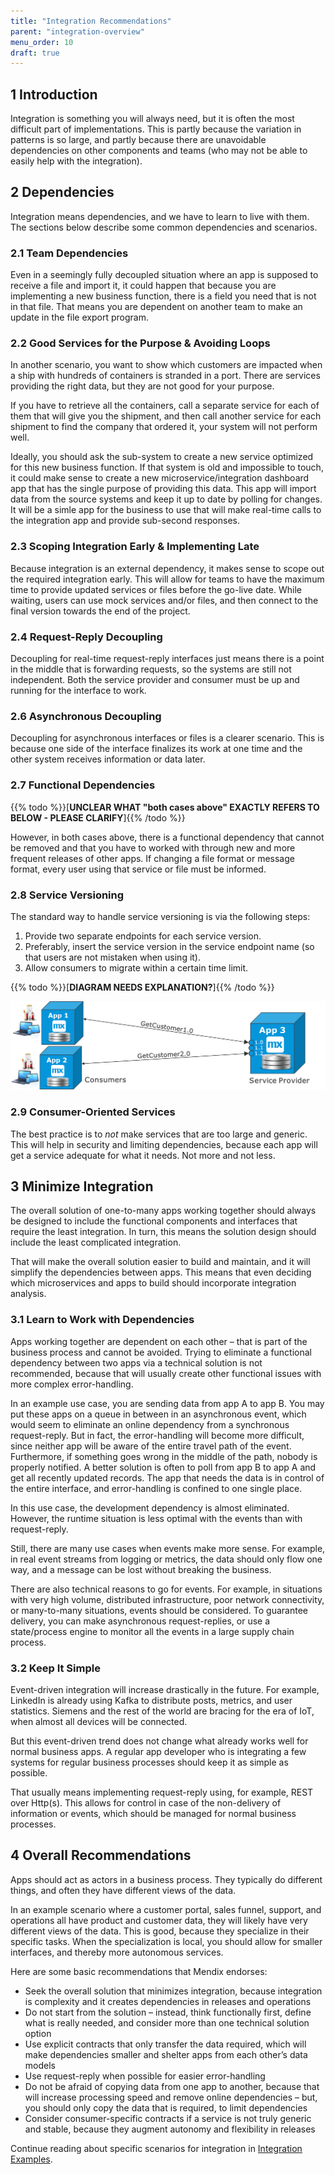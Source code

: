 ```yaml
---
title: "Integration Recommendations"
parent: "integration-overview"
menu_order: 10
draft: true
---
```


## 1 Introduction

Integration is something you will always need, but it is often the most difficult part of implementations. This is partly because the variation in patterns is so large, and partly because there are unavoidable dependencies on other components and teams (who may not be able to easily help with the integration).

## 2 Dependencies

Integration means dependencies, and we have to learn to live with them. The sections below describe some common dependencies and scenarios.

### 2.1 Team Dependencies

Even in a seemingly fully decoupled situation where an app is supposed to receive a file and import it, it could happen that because you are implementing a new business function, there is a field you need that is not in that file. That means you are dependent on another team to make an update in the file export program.

### 2.2 Good Services for the Purpose & Avoiding Loops

In another scenario, you want to show which customers are impacted when a ship with hundreds of containers is stranded in a port. There are services providing the right data, but they are not good for your purpose.

If you have to retrieve all the containers, call a separate service for each of them that will give you the shipment, and then call another service for each shipment to find the company that ordered it, your system will not perform well.

Ideally, you should ask the sub-system to create a new service optimized for this new business function. If that system is old and impossible to touch, it could make sense to create a new microservice/integration dashboard app that has the single purpose of providing this data. This app will import data from the source systems and keep it up to date by polling for changes. It will be a simle app for the business to use that will make real-time calls to the integration app and provide sub-second responses.

### 2.3 Scoping Integration Early & Implementing Late

Because integration is an external dependency, it makes sense to scope out the required integration early. This will allow for teams to have the maximum time to provide updated services or files before the go-live date. While waiting, users can use mock services and/or files, and then connect to the final version towards the end of the project.

### 2.4 Request-Reply Decoupling

Decoupling for real-time request-reply interfaces just means there is a point in the middle that is forwarding requests, so the systems are still not independent. Both the service provider and consumer must be up and running for the interface to work.

### 2.6 Asynchronous Decoupling

Decoupling for asynchronous interfaces or files is a clearer scenario. This is because one side of the interface finalizes its work at one time and the other system receives information or data later.

### 2.7 Functional Dependencies

{{% todo %}}[**UNCLEAR WHAT "both cases above" EXACTLY REFERS TO BELOW - PLEASE CLARIFY**]{{% /todo %}}

However, in both cases above, there is a functional dependency that cannot be removed and that you have to worked with through new and more frequent releases of other apps. If changing a file format or message format, every user using that service or file must be informed.

### 2.8 Service Versioning 

The standard way to handle service versioning is via the following steps:

1. Provide two separate endpoints for each service version.
2. Preferably, insert the service version in the service endpoint name (so that users are not mistaken when using it).
3. Allow consumers to migrate within a certain time limit.

{{% todo %}}[**DIAGRAM NEEDS EXPLANATION?**]{{% /todo %}}

![](attachments/recommendations/service.png)

### 2.9 Consumer-Oriented Services

The best practice is to *not* make services that are too large and generic. This will help in security and limiting dependencies, because each app will get a service adequate for what it needs. Not more and not less.

## 3 Minimize Integration

The overall solution of one-to-many apps working together should always be designed to include the functional components and interfaces that require the least integration. In turn, this means the solution design should include the least complicated integration.

That will make the overall solution easier to build and maintain, and it will simplify the dependencies between apps. This means that even deciding which microservices and apps to build should incorporate integration analysis.

### 3.1 Learn to Work with Dependencies

Apps working together are dependent on each other – that is part of the business process and cannot be avoided. Trying to eliminate a functional dependency between two apps via a technical solution is not recommended, because that will usually create other functional issues with more complex error-handling. 

In an example use case, you are sending data from app A to app B. You may put these apps on a queue in between in an asynchronous event, which would seem to eliminate an online dependency from a synchronous request-reply. But in fact, the error-handling will become  more difficult, since neither app will be aware of the entire travel path of the event. Furthermore, if something goes wrong in the middle of the path, nobody is properly notified. A better solution is often to poll from app B to app A and get all recently updated records. The app that needs the data is in control of the entire interface, and error-handling is confined to one single place.

In this use case, the development dependency is almost eliminated. However, the runtime situation is less optimal with the events than with request-reply. 

Still, there are many use cases when events make more sense. For example, in real event streams from logging or metrics, the data should only flow one way, and a message can be lost without breaking the business.

There are also technical reasons to go for events. For example, in situations with very high volume, distributed infrastructure, poor network connectivity, or many-to-many situations, events should be considered. To guarantee delivery, you can make asynchronous request-replies, or use a state/process engine to monitor all the events in a large supply chain process.

### 3.2 Keep It Simple

Event-driven integration will increase drastically in the future. For example, LinkedIn is already using Kafka to distribute posts, metrics, and user statistics. Siemens and the rest of the world are bracing for the era of IoT, when almost all devices will be connected.

But this event-driven trend does not change what already works well for normal business apps. A regular app developer who is integrating a few systems for regular business processes should keep it as simple as possible.

That usually means implementing request-reply using, for example, REST over Http(s). This allows for control in case of the non-delivery of information or events, which should be managed for normal business processes.

## 4 Overall Recommendations

Apps should act as actors in a business process. They typically do different things, and often they have different views of the data.

In an example scenario where a customer portal, sales funnel, support, and operations all have product and customer data, they will likely have very different views of the data. This is good, because they specialize in their specific tasks. When the specialization is local, you should allow for smaller interfaces, and thereby more autonomous services.

Here are some basic recommendations that Mendix endorses:

* Seek the overall solution that minimizes integration, because integration is complexity and it creates dependencies in releases and operations
* Do not start from the solution – instead, think functionally first, define what is really needed, and consider more than one technical solution option
* Use explicit contracts that only transfer the data required, which will make dependencies smaller and shelter apps from each other’s data models
* Use request-reply when possible for easier error-handling 
* Do not be afraid of copying data from one app to another, because that will increase processing speed and remove online dependencies – but, you should only copy the data that is required, to limit dependencies
* Consider consumer-specific contracts if a service is not truly generic and stable, because they augment autonomy and flexibility in releases

Continue reading about specific scenarios for integration in [Integration Examples](integration-examples).